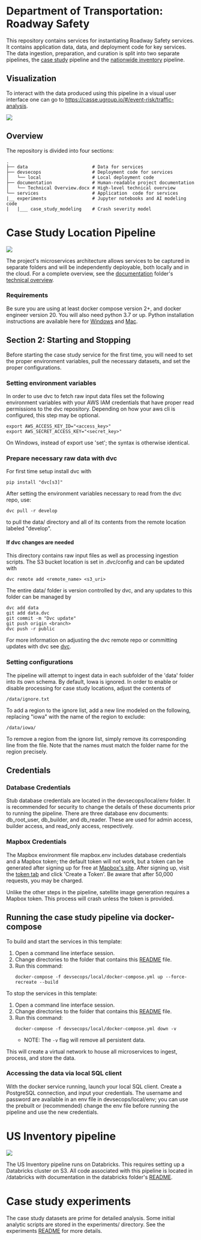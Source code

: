 # Department of Transportation: Roadway Safety

This repository contains services for instantiating Roadway Safety services. It contains application data, data, and deployment code for key services. The data ingestion, preparation, and curation is split into two separate pipelines, the [case study](#requirements) pipeline and the [nationwide inventory](/databricks/README.md) pipeline.

## Visualization

To interact with the data produced using this pipeline in a visual user interface one can go to https://casse.ugroup.io/#/event-risk/traffic-analysis.

![](documentation/casse.png)


## Overview
The repository is divided into four sections:

```
.
├── data                        # Data for services
├── devsecops                   # Deployment code for services
│   └── local                   # Local deployment code
├── documentation               # Human-readable project documentation
│   └── Technical Overview.docx # High-level technical overview
└── services                    # Application  code for services
|__ experiments                 # Jupyter notebooks and AI modeling code
|   |___ case_study_modeling    # Crash severity model
```


# Case Study Location Pipeline

![](documentation/case_study_pipeline.jpeg)

The project's microservices architecture allows services to be captured in separate folders and will be independently deployable, both locally and in the cloud. For a complete overview, see the [documentation](documentation) folder's [technical overview](technical_overview.docx).

### Requirements

Be sure you are using at least docker compose version 2+, and docker engineer version 20. You will also need python 3.7 or up. Python installation instructions are available here for [Windows](https://docs.python-guide.org/starting/install3/win/) and [Mac](https://docs.python-guide.org/starting/install3/osx/).

## Section 2: Starting and Stopping

Before starting the case study service for the first time, you will need to set the proper environment variables, pull the necessary datasets, and set the proper configurations.

### Setting environment variables
In order to use dvc to fetch raw input data files set the following environment variables with your AWS IAM credentials that have proper read permissions to the dvc repository. Depending on how your aws cli is configured, this step may be optional.

    export AWS_ACCESS_KEY_ID="<access_key>"
    export AWS_SECRET_ACCESS_KEY="<secret_key>"

On Windows, instead of export use 'set'; the syntax is otherwise identical.

### Prepare necessary raw data with dvc
For first time setup install dvc with

    pip install "dvc[s3]"

After setting the environment variables necessary to read from the dvc repo, use:

    dvc pull -r develop

to pull the data/ directory and all of its contents from the remote location labeled "develop". 

#### If dvc changes are needed
This directory contains raw input files as well as processing ingestion scripts. The S3 bucket location is set in .dvc/config and can be updated with

    dvc remote add <remote_name> <s3_uri>

The entire data/ folder is version controlled by dvc, and any updates to this folder can be managed by

    dvc add data
    git add data.dvc
    git commit -m "Dvc update"
    git push origin <branch>
    dvc push -r public

For more information on adjusting the dvc remote repo or committing updates with dvc see [dvc](https://dvc.org/doc/start/data-management).

### Setting configurations

The pipeline will attempt to ingest data in each subfolder of the 'data' folder into its own schema. By default, Iowa is ignored.
In order to enable or disable processing for case study locations, adjust the contents of

    /data/ignore.txt
	
To add a region to the ignore list, add a new line modeled on the following, replacing "iowa" with the name of the region to exclude:
	
	/data/iowa/

To remove a region from the ignore list, simply remove its corresponding line from the file. Note that the names must match the folder name for the region precisely.

## Credentials
### Database Credentials
Stub database credentials are located in the devsecops/local/env folder. It is recommended for security to change the details of these documents prior to running the pipeline. There are three database env documents: db_root_user, db_builder, and db_reader. These are used for admin access, builder access, and read_only access, respectively.

### Mapbox Credentials
The Mapbox environment file mapbox.env includes database credentials and a Mapbox token; the default token will not work, but a token can be generated after signing up for free at [Mapbox's site](https://account.mapbox.com/auth/signup). After signing up, visit the [token tab](https://account.mapbox.com/access-tokens/) and click 'Create a Token'. Be aware that after 50,000 requests, you may be charged.

Unlike the other steps in the pipeline, satellite image generation requires a Mapbox token. This process will crash unless the token is provided.

## Running the case study pipeline via docker-compose
To build and start the services in this template:

1. Open a command line interface session.
2. Change directories to the folder that contains this [README](README.md) file.
3. Run this command:
    ```
    docker-compose -f devsecops/local/docker-compose.yml up --force-recreate --build
    ```

To stop the services in this template:

1. Open a command line interface session.
2. Change directories to the folder that contains this [README](README.md) file.
3. Run this command:
    ```
    docker-compose -f devsecops/local/docker-compose.yml down -v
    ```
    * NOTE: The `-v` flag will remove all persistent data.

This will create a virtual network to house all microservices to ingest, process, and store the data.

### Accessing the data via local SQL client
With the docker service running, launch your local SQL client. Create a PostgreSQL connection, and input your credentials. The username and password are available in an env file in devsecops/local/env; you can use the prebuilt or (recommended) change the env file before running the pipeline and use the new credentials.

# US Inventory pipeline

![](documentation/us_inventory_pipeline.jpeg)

The US Inventory pipeline runs on Databricks. This requires setting up a Databricks cluster on S3. All code associated with this pipeline is located in
    /databricks
with documentation in the databricks folder's [README](/databricks/README.md).

# Case study experiments

The case study datasets are prime for detailed analysis. Some initial analytic scripts are stored in the experiments/ directory. See the experiments [README](experiments/README.md) for more details.
